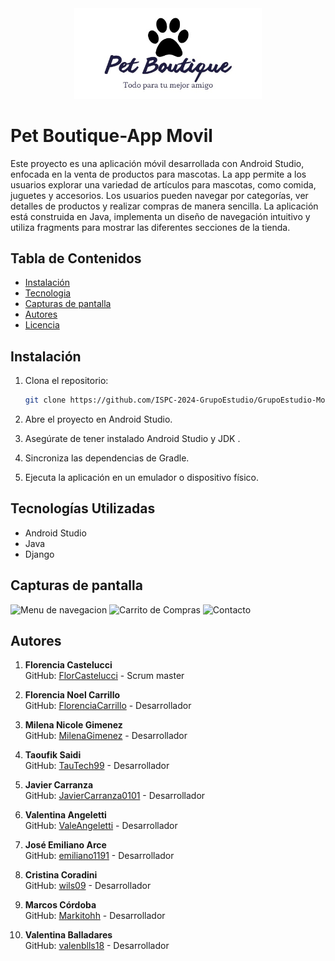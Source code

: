 <div align="center">
<img src="https://raw.githubusercontent.com/JavierCarranza0101/imagenes-dresscodehost/main/img_petboutique/PetBoutiquelogo1.jpg" alt="logo petboutique" width="300" ## />
</div>

# Pet Boutique-App Movil

Este proyecto es una aplicación móvil desarrollada con Android Studio, enfocada en la venta de productos para mascotas. La app permite a los usuarios explorar una variedad de artículos para mascotas, como comida, juguetes y accesorios. Los usuarios pueden navegar por categorías, ver detalles de productos y realizar compras de manera sencilla. La aplicación está construida en Java, implementa un diseño de navegación intuitivo y utiliza fragments para mostrar las diferentes secciones de la tienda.

## Tabla de Contenidos
- [Instalación](#instalación)
- [Tecnologia](#tecnologías-utilizadas)
- [Capturas de pantalla](#capturas-de-pantalla)
- [Autores](#autores)
- [Licencia](#licencia)

## Instalación
1. Clona el repositorio:
   ```bash
   git clone https://github.com/ISPC-2024-GrupoEstudio/GrupoEstudio-Mobile2024

2. Abre el proyecto en Android Studio.

3. Asegúrate de tener instalado Android Studio y JDK .

4. Sincroniza las dependencias de Gradle.

5. Ejecuta la aplicación en un emulador o dispositivo físico.

## Tecnologías Utilizadas
- Android Studio
- Java 
- Django





## Capturas de pantalla
![Menu de navegacion](https://github.com/JavierCarranza0101/imagenes-dresscodehost/blob/main/img_petboutique/screenshots/Screenshot_20240911_134611b.png)
![Carrito de Compras](https://github.com/JavierCarranza0101/imagenes-dresscodehost/blob/main/img_petboutique/screenshots/carito%201.png)
![Contacto](https://github.com/JavierCarranza0101/imagenes-dresscodehost/blob/main/img_petboutique/screenshots/Screenshot_20240911_195741contacto.png)

## Autores

1. **Florencia Castelucci**  
   GitHub: [FlorCastelucci](https://github.com/FlorCastelucci) - Scrum master

2. **Florencia Noel Carrillo**  
   GitHub: [FlorenciaCarrillo](https://github.com/FlorenciaCarrillo) - Desarrollador

3. **Milena Nicole Gimenez**  
   GitHub: [MilenaGimenez](https://github.com/MilenaGimenez) - Desarrollador

4. **Taoufik Saidi**  
   GitHub: [TauTech99](https://github.com/TauTech99) - Desarrollador

5. **Javier Carranza**  
   GitHub: [JavierCarranza0101](https://github.com/JavierCarranza0101) - Desarrollador

6. **Valentina Angeletti**  
   GitHub: [ValeAngeletti](https://github.com/ValeAngeletti) - Desarrollador
   
7. **José Emiliano Arce**  
   GitHub: [emiliano1191](https://github.com/emiliano1191) - Desarrollador

8. **Cristina Coradini**  
   GitHub: [wils09](https://github.com/wils09) - Desarrollador

9. **Marcos Córdoba**  
   GitHub: [Markitohh](https://github.com/Markitohh) - Desarrollador

10. **Valentina Balladares**  
   GitHub: [valenblls18](https://github.com/valenblls18) - Desarrollador


